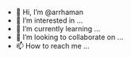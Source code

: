 - 👋 Hi, I’m @arrhaman
- 👀 I’m interested in ...
- 🌱 I’m currently learning ...
- 💞️ I’m looking to collaborate on ...
- 📫 How to reach me ...

<!---
arrhaman/arrhaman is a ✨ special ✨ repository because its `README.md` (this file) appears on your GitHub profile.
You can click the Preview link to take a look at your changes.
--->
